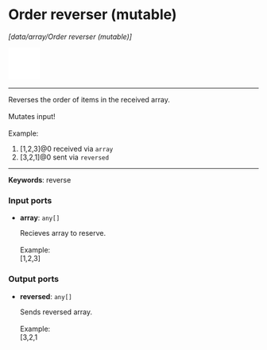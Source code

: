# Order reverser (mutable)

_[data/array/Order reverser (mutable)]_

![icon](</assets/icons/cbb85c56-3c8f-4e5e-afdd-a9dd9e84385d.png>)

---

Reverses the order of items in the received array.<br>
<br>
Mutates input!<br>
<br>
Example:<br>
1. [1,2,3]@0 received via `array`<br>
2. [3,2,1]@0 sent via `reversed`<br>

---

__Keywords__: reverse

### Input ports

* __array__: ` any[] `

    Recieves array to reserve.<br>
    <br>
    Example:<br>
    [1,2,3]<br>

### Output ports

* __reversed__: ` any[] `

    Sends reversed array.<br>
    <br>
    Example:<br>
    [3,2,1<br>

